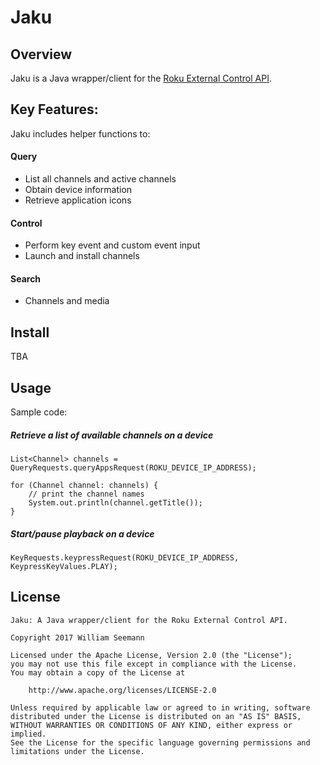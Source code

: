 Jaku
============================

Overview
--------

Jaku is a Java wrapper/client for the [Roku External Control API](https://sdkdocs.roku.com/display/sdkdoc/External+Control+API/).

Key Features:
--------

Jaku includes helper functions to:

#### Query
* List all channels and active channels
* Obtain device information
* Retrieve application icons

#### Control
* Perform key event and custom event input
* Launch and install channels

#### Search
* Channels and media

Install
--------

TBA


Usage
------------

Sample code:

##### Retrieve a list of available channels on a device

    List<Channel> channels = QueryRequests.queryAppsRequest(ROKU_DEVICE_IP_ADDRESS);
		
    for (Channel channel: channels) {
        // print the channel names
        System.out.println(channel.getTitle());
    }

##### Start/pause playback on a device

    KeyRequests.keypressRequest(ROKU_DEVICE_IP_ADDRESS, KeypressKeyValues.PLAY);

License
------------

```
Jaku: A Java wrapper/client for the Roku External Control API.

Copyright 2017 William Seemann

Licensed under the Apache License, Version 2.0 (the "License");
you may not use this file except in compliance with the License.
You may obtain a copy of the License at

    http://www.apache.org/licenses/LICENSE-2.0

Unless required by applicable law or agreed to in writing, software
distributed under the License is distributed on an "AS IS" BASIS,
WITHOUT WARRANTIES OR CONDITIONS OF ANY KIND, either express or implied.
See the License for the specific language governing permissions and
limitations under the License.